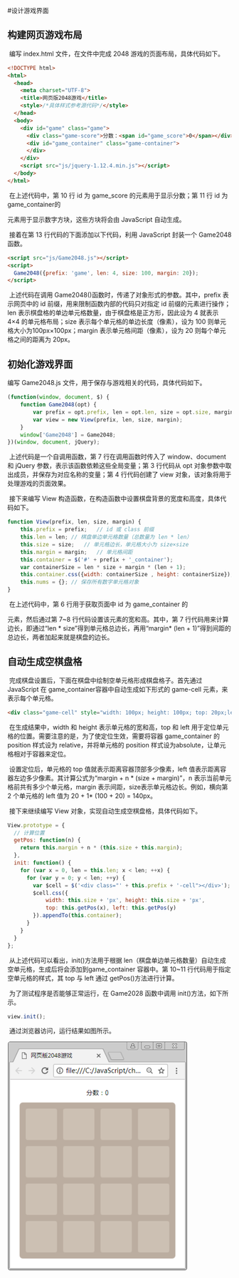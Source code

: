 #设计游戏界面

## 构建网页游戏布局

​	编写 index.html 文件，在文件中完成 2048 游戏的页面布局，具体代码如下。

```html
<!DOCTYPE html>
<html>
  <head>
    <meta charset="UTF-8">
    <title>网页版2048游戏</title>
    <style>/*具体样式参考源代码*/</style>
  </head>
  <body>
    <div id="game" class="game">
      <div class="game-score">分数：<span id="game_score">0</span></div>
      <div id="game_container" class="game-container">
      </div>
    </div>
    <script src="js/jquery-1.12.4.min.js"></script>
  </body>
</html>
```

​	在上述代码中，第 10 行 id 为 game_score 的<span>元素用于显示分数；第 11 行 id 为 game_container的<div>元素用于显示数字方块，这些方块将会由 JavaScript 自动生成。

​	接着在第 13 行代码的下面添加以下代码，利用 JavaScript 封装一个 Game2048 函数。

```html
<script src="js/Game2048.js"></script>
<script>
  Game2048({prefix: 'game', len: 4, size: 100, margin: 20});
</script>
```

​	上述代码在调用 Game2048()函数时，传递了对象形式的参数。其中，prefix 表示网页中的 id 前缀，用来限制函数内部的代码只对指定 id 前缀的元素进行操作；len 表示棋盘格的单边单元格数量，由于棋盘格是正方形，因此设为 4 就表示 4×4 的单元格布局；size 表示每个单元格的单边长度（像素），设为 100 则单元格大小为100px×100px；margin 表示单元格间距（像素），设为 20 则每个单元格之间的距离为 20px。

## 初始化游戏界面

编写 Game2048.js 文件，用于保存与游戏相关的代码，具体代码如下。

```javascript
(function(window, document, $) {
	function Game2048(opt) {
		var prefix = opt.prefix, len = opt.len, size = opt.size, margin = opt.margin;
		var view = new View(prefix, len, size, margin);
	}
	window['Game2048'] = Game2048;
})(window, document, jQuery);
```

​	上述代码是一个自调用函数，第 7 行在调用函数时传入了 window、document 和 jQuery 参数，表示该函数依赖这些全局变量；第 3 行代码从 opt 对象参数中取出成员，并保存为对应名称的变量；第 4 行代码创建了 view 对象，该对象将用于处理游戏的页面效果。

​	接下来编写 View 构造函数，在构造函数中设置棋盘背景的宽度和高度，具体代码如下。

```javascript
function View(prefix, len, size, margin) {
	this.prefix = prefix;	// id 或 class 前缀
	this.len = len;	// 棋盘单边单元格数量（总数量为 len * len）
	this.size = size;	// 单元格边长，单元格大小为 size×size
	this.margin = margin;	// 单元格间距
	this.container = $('#' + prefix + '_container');
	var containerSize = len * size + margin * (len + 1);
	this.container.css({width: containerSize , height: containerSize});
	this.nums = {};	// 保存所有数字单元格对象
}
```

​	在上述代码中，第 6 行用于获取页面中 id 为 game_container 的<div>元素，然后通过第 7~8 行代码设置该元素的宽和高。其中，第 7 行代码用来计算边长，即通过“len * size”得到单元格总边长，再用“margin* (len + 1)”得到间距的总边长，两者加起来就是棋盘的边长。

 ## 自动生成空棋盘格

​	完成棋盘设置后，下面在棋盘中绘制空单元格形成棋盘格子。首先通过 JavaScript 在 game_container容器中自动生成如下形式的 game-cell 元素，来表示每个单元格。

```html
<div class="game-cell" style="width: 100px; height: 100px; top: 20px;left: 20px"></div>
```

​	在生成结果中，width 和 height 表示单元格的宽和高，top 和 left 用于定位单元格的位置。需要注意的是，为了使定位生效，需要将容器 game_container 的 position 样式设为 relative，并将单元格的 position 样式设为absolute，让单元格相对于容器来定位。

​	设置定位后，单元格的 top 值就表示距离容器顶部多少像素，left 值表示距离容器左边多少像素。其计算公式为“margin + n * (size + margin)”，n 表示当前单元格前共有多少个单元格，margin 表示间距，size表示单元格边长。例如，横向第 2 个单元格的 left 值为 20 + 1* (100 + 20) = 140px。

​	接下来继续编写 View 对象，实现自动生成空棋盘格，具体代码如下。

```javascript
View.prototype = {
  // 计算位置
  getPos: function(n) {
    return this.margin + n * (this.size + this.margin);
  },
  init: function() {
    for (var x = 0, len = this.len; x < len; ++x) {
      for (var y = 0; y < len; ++y) {
        var $cell = $('<div class="' + this.prefix + '-cell"></div>');
        $cell.css({
            width: this.size + 'px', height: this.size + 'px', 
            top: this.getPos(x), left: this.getPos(y)
        }).appendTo(this.container);
      }
    }
  }
};
```

​	从上述代码可以看出，init()方法用于根据 len（棋盘单边单元格数量）自动生成空单元格，生成后将会添加到game_container 容器中。第 10~11 行代码用于指定空单元格的样式，其 top 与 left 通过 getPos()方法进行计算。

​	为了测试程序是否能够正常运行，在 Game2028 函数中调用 init()方法，如下所示。

```javascript
view.init();
```

​	通过浏览器访问，运行结果如图所示。

![](media/2048-3.png)
